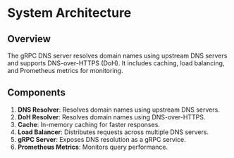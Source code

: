 # System Architecture

## Overview
The gRPC DNS server resolves domain names using upstream DNS servers and supports DNS-over-HTTPS (DoH). It includes caching, load balancing, and Prometheus metrics for monitoring.

## Components
1. **DNS Resolver**: Resolves domain names using upstream DNS servers.
2. **DoH Resolver**: Resolves domain names using DNS-over-HTTPS.
3. **Cache**: In-memory caching for faster responses.
4. **Load Balancer**: Distributes requests across multiple DNS servers.
5. **gRPC Server**: Exposes DNS resolution as a gRPC service.
6. **Prometheus Metrics**: Monitors query performance.